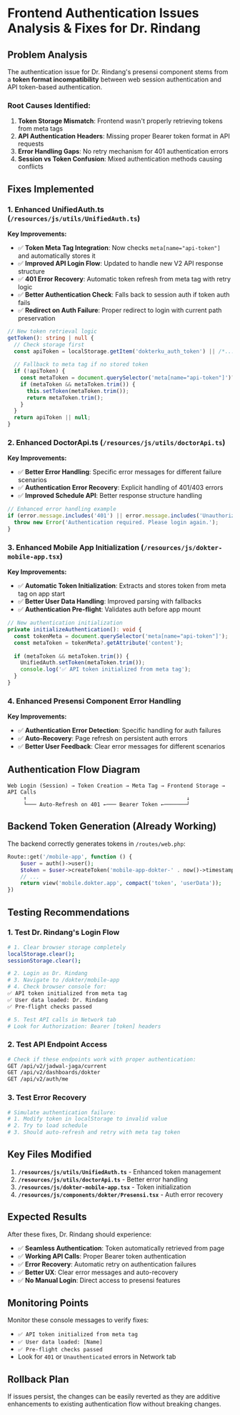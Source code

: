 # Frontend Authentication Issues Analysis & Fixes for Dr. Rindang

## Problem Analysis

The authentication issue for Dr. Rindang's presensi component stems from a **token format incompatibility** between web session authentication and API token-based authentication.

### Root Causes Identified:

1. **Token Storage Mismatch**: Frontend wasn't properly retrieving tokens from meta tags
2. **API Authentication Headers**: Missing proper Bearer token format in API requests
3. **Error Handling Gaps**: No retry mechanism for 401 authentication errors
4. **Session vs Token Confusion**: Mixed authentication methods causing conflicts

## Fixes Implemented

### 1. Enhanced UnifiedAuth.ts (`/resources/js/utils/UnifiedAuth.ts`)

**Key Improvements:**
- ✅ **Token Meta Tag Integration**: Now checks `meta[name="api-token"]` and automatically stores it
- ✅ **Improved API Login Flow**: Updated to handle new V2 API response structure
- ✅ **401 Error Recovery**: Automatic token refresh from meta tag with retry logic  
- ✅ **Better Authentication Check**: Falls back to session auth if token auth fails
- ✅ **Redirect on Auth Failure**: Proper redirect to login with current path preservation

```typescript
// New token retrieval logic
getToken(): string | null {
  // Check storage first
  const apiToken = localStorage.getItem('dokterku_auth_token') || /*...*/;
  
  // Fallback to meta tag if no stored token
  if (!apiToken) {
    const metaToken = document.querySelector('meta[name="api-token"]')?.getAttribute('content');
    if (metaToken && metaToken.trim()) {
      this.setToken(metaToken.trim());
      return metaToken.trim();
    }
  }
  return apiToken || null;
}
```

### 2. Enhanced DoctorApi.ts (`/resources/js/utils/doctorApi.ts`)

**Key Improvements:**
- ✅ **Better Error Handling**: Specific error messages for different failure scenarios
- ✅ **Authentication Error Recovery**: Explicit handling of 401/403 errors
- ✅ **Improved Schedule API**: Better response structure handling

```typescript
// Enhanced error handling example
if (error.message.includes('401') || error.message.includes('Unauthorized')) {
  throw new Error('Authentication required. Please login again.');
}
```

### 3. Enhanced Mobile App Initialization (`/resources/js/dokter-mobile-app.tsx`)

**Key Improvements:**
- ✅ **Automatic Token Initialization**: Extracts and stores token from meta tag on app start
- ✅ **Better User Data Handling**: Improved parsing with fallbacks
- ✅ **Authentication Pre-flight**: Validates auth before app mount

```typescript
// New authentication initialization
private initializeAuthentication(): void {
  const tokenMeta = document.querySelector('meta[name="api-token"]');
  const metaToken = tokenMeta?.getAttribute('content');
  
  if (metaToken && metaToken.trim()) {
    UnifiedAuth.setToken(metaToken.trim());
    console.log('✅ API token initialized from meta tag');
  }
}
```

### 4. Enhanced Presensi Component Error Handling

**Key Improvements:**
- ✅ **Authentication Error Detection**: Specific handling for auth failures
- ✅ **Auto-Recovery**: Page refresh on persistent auth errors
- ✅ **Better User Feedback**: Clear error messages for different scenarios

## Authentication Flow Diagram

```
Web Login (Session) → Token Creation → Meta Tag → Frontend Storage → API Calls
     ↑                                                  ↓
     └─── Auto-Refresh on 401 ←─── Bearer Token ←───────┘
```

## Backend Token Generation (Already Working)

The backend correctly generates tokens in `/routes/web.php`:

```php
Route::get('/mobile-app', function () {
    $user = auth()->user();
    $token = $user->createToken('mobile-app-dokter-' . now()->timestamp)->plainTextToken;
    // ... 
    return view('mobile.dokter.app', compact('token', 'userData'));
})
```

## Testing Recommendations

### 1. Test Dr. Rindang's Login Flow
```bash
# 1. Clear browser storage completely
localStorage.clear();
sessionStorage.clear();

# 2. Login as Dr. Rindang
# 3. Navigate to /dokter/mobile-app
# 4. Check browser console for:
✅ API token initialized from meta tag
✅ User data loaded: Dr. Rindang
✅ Pre-flight checks passed

# 5. Test API calls in Network tab
# Look for Authorization: Bearer [token] headers
```

### 2. Test API Endpoint Access
```bash
# Check if these endpoints work with proper authentication:
GET /api/v2/jadwal-jaga/current
GET /api/v2/dashboards/dokter
GET /api/v2/auth/me
```

### 3. Test Error Recovery
```bash
# Simulate authentication failure:
# 1. Modify token in localStorage to invalid value  
# 2. Try to load schedule
# 3. Should auto-refresh and retry with meta tag token
```

## Key Files Modified

1. **`/resources/js/utils/UnifiedAuth.ts`** - Enhanced token management
2. **`/resources/js/utils/doctorApi.ts`** - Better error handling  
3. **`/resources/js/dokter-mobile-app.tsx`** - Token initialization
4. **`/resources/js/components/dokter/Presensi.tsx`** - Auth error recovery

## Expected Results

After these fixes, Dr. Rindang should experience:

- ✅ **Seamless Authentication**: Token automatically retrieved from page
- ✅ **Working API Calls**: Proper Bearer token authentication
- ✅ **Error Recovery**: Automatic retry on authentication failures
- ✅ **Better UX**: Clear error messages and auto-recovery
- ✅ **No Manual Login**: Direct access to presensi features

## Monitoring Points

Monitor these console messages to verify fixes:
- `✅ API token initialized from meta tag`
- `✅ User data loaded: [Name]`
- `✅ Pre-flight checks passed`
- Look for `401` or `Unauthenticated` errors in Network tab

## Rollback Plan

If issues persist, the changes can be easily reverted as they are additive enhancements to existing authentication flow without breaking changes.